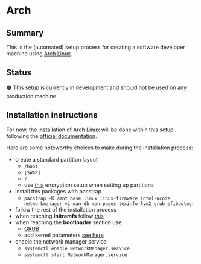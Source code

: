 # Arch

## Summary

This is the (automated) setup process for creating a software developer machine using
[Arch Linux](https://archlinux.org/).

## Status

🟠 This setup is currently in development and should not be used on any production machine

## Installation instructions

For now, the installation of Arch Linux will be done within this setup following the
[official documentation](https://wiki.archlinux.org/title/Installation_guide#).

Here are some noteworthy choices to make during the installation process:

- create a standard partition layout
  - `/boot`
  - `[SWAP]`
  - `/`
  - use [this](https://wiki.archlinux.org/title/Dm-crypt/Encrypting_an_entire_system#LVM_on_LUKS)
    encryption setup when setting up partitions
- install this packages with pacstrap
  - `pacstrap -K /mnt base linux linux-firmware intel-ucode networkmanager vi man-db man-pages texinfo lvm2 grub efibootmgr`
- follow the rest of the installation process
- when reaching **Initramfs** follow [this](https://wiki.archlinux.org/title/Dm-crypt/Encrypting_an_entire_system#Configuring_mkinitcpio_3)
- when reaching the **bootloader** section use
  - [GRUB](https://wiki.archlinux.org/title/GRUB)
  - add kernel parameters [see here](https://wiki.archlinux.org/title/Dm-crypt/Encrypting_an_entire_system#Configuring_the_boot_loader_2)
- enable the network manager service
  - `systemctl enable NetworkManager.service`
  - `systemctl start NetworkManager.service`
